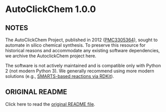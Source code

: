 # AutoClickChem 1.0.0

## NOTES

The AutoClickChem Project, published in 2012
([PMC3305364](https://pubmed.ncbi.nlm.nih.gov/22438795/)), sought to automate in
silico chemical synthesis. To preserve this resource for historical reasons and
accommodate any existing software dependencies, we archive the AutoclickChem
project here.

The software is not actively maintained and is compatible only with Python 2
(not modern Python 3). We generally recommend using more modern solutions (e.g.,
[SMARTS-based reactions via
RDKit](https://www.rdkit.org/docs/RDKit_Book.html#reaction-smarts)).

## ORIGINAL README

Click here to read the [original README file](./README).